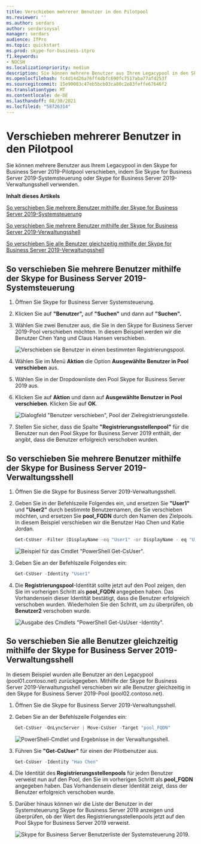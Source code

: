 ```yaml
---
title: Verschieben mehrerer Benutzer in den Pilotpool
ms.reviewer: ''
ms.author: serdars
author: serdarsoysal
manager: serdars
audience: ITPro
ms.topic: quickstart
ms.prod: skype-for-business-itpro
f1.keywords:
- NOCSH
ms.localizationpriority: medium
description: Sie können mehrere Benutzer aus Ihrem Legacypool in den Skype for Business Server 2019-Pilotpool verschieben, indem Sie Skype for Business Server 2019-Systemsteuerung oder Skype for Business Server 2019-Verwaltungsshell verwenden.
ms.openlocfilehash: fc4d14d26a76ff4dbfc690fc7517aba77afd253f
ms.sourcegitcommit: 15e90083c47eb5bcb03ca80c2e83feffe67646f2
ms.translationtype: MT
ms.contentlocale: de-DE
ms.lasthandoff: 08/30/2021
ms.locfileid: "58726314"
---
```

# <a name="move-multiple-users-to-the-pilot-pool"></a>Verschieben mehrerer Benutzer in den Pilotpool

Sie können mehrere Benutzer aus Ihrem Legacypool in den Skype for Business Server 2019-Pilotpool verschieben, indem Sie Skype for Business Server 2019-Systemsteuerung oder Skype for Business Server 2019-Verwaltungsshell verwenden.

 **Inhalt dieses Artikels**
  
[So verschieben Sie mehrere Benutzer mithilfe der Skype for Business Server 2019-Systemsteuerung](#sectionSection0)
  
[So verschieben Sie mehrere Benutzer mithilfe der Skype for Business Server 2019-Verwaltungsshell](#sectionSection1)
  
[So verschieben Sie alle Benutzer gleichzeitig mithilfe der Skype for Business Server 2019-Verwaltungsshell](#sectionSection2)
  
  
## <a name="to-move-multiple-users-by-using-the-skype-for-business-server-2019-control-panel"></a>So verschieben Sie mehrere Benutzer mithilfe der Skype for Business Server 2019-Systemsteuerung
<a name="sectionSection0"> </a>

1. Öffnen Sie Skype for Business Server Systemsteuerung.
    
2. Klicken Sie auf **"Benutzer",** auf **"Suchen"** und dann auf **"Suchen".**
    
3. Wählen Sie zwei Benutzer aus, die Sie in den Skype for Business Server 2019-Pool verschieben möchten. In diesem Beispiel werden wir die Benutzer Chen Yang und Claus Hansen verschieben.
    
     ![Verschieben sie Benutzer in einen bestimmten Registrierungspool.](../media/Migration_LyncServer_CPanel_fromLyncServer2010_MoveMultipleUsersList.JPG)
  
4. Wählen Sie im Menü **Aktion** die Option **Ausgewählte Benutzer in Pool verschieben** aus.
    
5. Wählen Sie in der Dropdownliste den Pool Skype for Business Server 2019 aus.
    
6. Klicken Sie auf **Aktion** und dann auf **Ausgewählte Benutzer in Pool verschieben**. Klicken Sie auf **OK**.
    
     ![Dialogfeld "Benutzer verschieben", Pool der Zielregistrierungsstelle.](../media/Migration_LyncServer_from_LyncServer2010_CPanelMoveUserSelectPoolDialog.png)
  
7. Stellen Sie sicher, dass die Spalte **"Registrierungsstellenpool"** für die Benutzer nun den Pool Skype for Business Server 2019 enthält, der angibt, dass die Benutzer erfolgreich verschoben wurden. 
    
## <a name="to-move-multiple-users-by-using-the-skype-for-business-server-2019-management-shell"></a>So verschieben Sie mehrere Benutzer mithilfe der Skype for Business Server 2019-Verwaltungsshell
<a name="sectionSection1"> </a>

1. Öffnen Sie die Skype for Business Server 2019-Verwaltungsshell. 
    
2. Geben Sie in der Befehlszeile Folgendes ein, und ersetzen Sie **"User1"** und **"User2"** durch bestimmte Benutzernamen, die Sie verschieben möchten, und ersetzen Sie **pool_FQDN** durch den Namen des Zielpools. In diesem Beispiel verschieben wir die Benutzer Hao Chen und Katie Jordan. 
    
   ```PowerShell
   Get-CsUser -Filter {DisplayName -eq "User1" -or DisplayName - eq "User2"} | Move-CsUser -Target "pool_FQDN"
   ```

    ![Beispiel für das Cmdlet "PowerShell Get-CsUser".](../media/Migration_LyncServer_from_LyncServer2010_move2users.jpg)
  
3. Geben Sie an der Befehlszeile Folgendes ein: 
    
   ```PowerShell
   Get-CsUser -Identity "User1"
   ```

4. Die **Registrierungspool**-Identität sollte jetzt auf den Pool zeigen, den Sie im vorherigen Schritt als **pool_FQDN** angegeben haben. Das Vorhandensein dieser Identität bestätigt, dass die Benutzer erfolgreich verschoben wurden. Wiederholen Sie den Schritt, um zu überprüfen, ob **Benutzer2** verschoben wurde. 
    
     ![Ausgabe des Cmdlets "PowerShell Get-UsUser -Identity".](../media/Migration_LyncServer_from_LyncServer2010_showuser.jpg)
  
## <a name="to-move-all-users-at-the-same-time-by-using-the-skype-for-business-server-2019-management-shell"></a>So verschieben Sie alle Benutzer gleichzeitig mithilfe der Skype for Business Server 2019-Verwaltungsshell
<a name="sectionSection2"> </a>

In diesem Beispiel wurden alle Benutzer an den Legacypool (pool01.contoso.net) zurückgegeben. Mithilfe der Skype for Business Server 2019-Verwaltungsshell verschieben wir alle Benutzer gleichzeitig in den Skype for Business Server 2019-Pool (pool02.contoso.net).
  
1. Öffnen Sie die Skype for Business Server 2019-Verwaltungsshell.
    
2. Geben Sie an der Befehlszeile Folgendes ein: 
    
   ```PowerShell
   Get-CsUser -OnLyncServer | Move-CsUser -Target "pool_FQDN"
   ```

     ![PowerShell-Cmdlet und Ergebnisse in der Verwaltungsshell.](../media/Migration_LyncServer_CPanel_fromLyncServer2010_Move-CSUserMultipleAll.png)
  
3. Führen Sie **"Get-CsUser"** für einen der Pilotbenutzer aus. 
    
   ```PowerShell
   Get-CsUser -Identity "Hao Chen"
   ```

4. Die Identität des **Registrierungsstellenpools** für jeden Benutzer verweist nun auf den Pool, den Sie im vorherigen Schritt als **pool_FQDN** angegeben haben. Das Vorhandensein dieser Identität zeigt, dass der Benutzer erfolgreich verschoben wurde. 
    
5. Darüber hinaus können wir die Liste der Benutzer in der Systemsteuerung Skype for Business Server 2019 anzeigen und überprüfen, ob der Wert des Registrierungsstellenpools jetzt auf den Pool Skype for Business Server 2019 verweist.
    
     ![Skype for Business Server Benutzerliste der Systemsteuerung 2019.](../media/Migration_LyncServer_CPanel_fromLyncServer2010_Move-CSUserVerifyHao.JPG)
  

